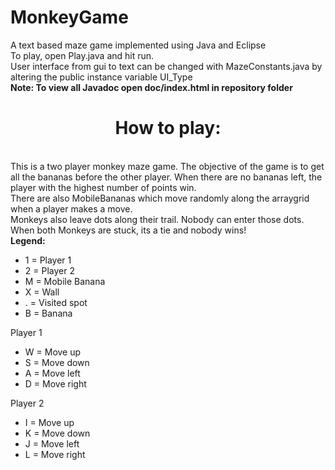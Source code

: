 # MonkeyGame
A text based maze game implemented using Java and Eclipse<br>
To play, open Play.java and hit run. <br>
User interface from gui to text can be changed with MazeConstants.java by altering the public instance variable UI_Type<br>
<b>Note: To view all Javadoc open doc/index.html in repository folder</b><br>

<center><h1>How to play:</h1></center><br>
This is a two player monkey maze game. The objective of the game is to get all the bananas before the other player. When there are no bananas left, the player with the highest number of points win. 
<br> There are also MobileBananas which move randomly along the arraygrid when a player makes a move.<br>
Monkeys also leave dots along their trail. Nobody can enter those dots.<br>
When both Monkeys are stuck, its a tie and nobody wins!<br>
<b>Legend:</b><br>
<ul>
  <li>1 = Player 1</li>
  <li>2 = Player 2</li>
  <li>M = Mobile Banana</li>
  <li>X = Wall</li>
  <li>. = Visited spot</li>
  <li>B = Banana</li>
</ul>
Player 1<br>
<ul>
  <li> W = Move up </li>
  <li> S = Move down </li>
  <li> A = Move left </li>
  <li> D = Move right </li>
</ul>

Player 2<br>
<ul>
  <li> I = Move up </li>
  <li> K = Move down </li>
  <li> J = Move left </li>
  <li> L = Move right </li>
</ul>
